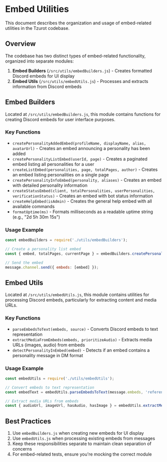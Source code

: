 # Embed Utilities

This document describes the organization and usage of embed-related utilities in the Tzurot codebase.

## Overview

The codebase has two distinct types of embed-related functionality, organized into separate modules:

1. **Embed Builders** (`/src/utils/embedBuilders.js`) - Creates formatted Discord embeds for UI display
2. **Embed Utils** (`/src/utils/embedUtils.js`) - Processes and extracts information from Discord embeds

## Embed Builders

Located at `/src/utils/embedBuilders.js`, this module contains functions for creating Discord embeds for user interface purposes.

### Key Functions

- `createPersonalityAddedEmbed(profileName, displayName, alias, avatarUrl)` - Creates an embed announcing a personality has been added
- `createPersonalityListEmbed(userId, page)` - Creates a paginated embed listing all personalities for a user
- `createListEmbed(personalities, page, totalPages, author)` - Creates an embed listing personalities on a single page
- `createPersonalityInfoEmbed(personality, aliases)` - Creates an embed with detailed personality information
- `createStatusEmbed(client, totalPersonalities, userPersonalities, verificationStatus)` - Creates an embed with bot status information
- `createHelpEmbed(isAdmin)` - Creates the general help embed with all available commands
- `formatUptime(ms)` - Formats milliseconds as a readable uptime string (e.g., "2d 5h 30m 15s")

### Usage Example

```javascript
const embedBuilders = require('./utils/embedBuilders');

// Create a personality list embed
const { embed, totalPages, currentPage } = embedBuilders.createPersonalityListEmbed(userId, pageNumber);

// Send the embed
message.channel.send({ embeds: [embed] });
```

## Embed Utils

Located at `/src/utils/embedUtils.js`, this module contains utilities for processing Discord embeds, particularly for extracting content and media URLs.

### Key Functions

- `parseEmbedsToText(embeds, source)` - Converts Discord embeds to text representation
- `extractMediaFromEmbeds(embeds, prioritizeAudio)` - Extracts media URLs (images, audio) from embeds
- `detectPersonalityInEmbed(embed)` - Detects if an embed contains a personality message in DM format

### Usage Example

```javascript
const embedUtils = require('./utils/embedUtils');

// Convert embeds to text representation
const embedText = embedUtils.parseEmbedsToText(message.embeds, 'referenced message');

// Extract media URLs from embeds
const { audioUrl, imageUrl, hasAudio, hasImage } = embedUtils.extractMediaFromEmbeds(message.embeds);
```

## Best Practices

1. Use `embedBuilders.js` when creating new embeds for UI display
2. Use `embedUtils.js` when processing existing embeds from messages
3. Keep these responsibilities separate to maintain clean separation of concerns
4. For embed-related tests, ensure you're mocking the correct module